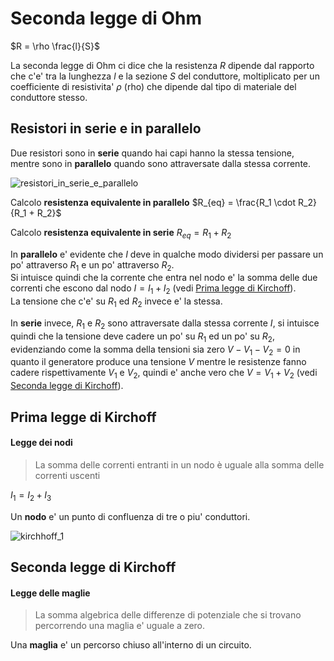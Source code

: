 # Seconda legge di Ohm  

$R = \rho \frac{l}{S}$  

La seconda legge di Ohm ci dice che la resistenza $R$ dipende dal rapporto che c'e' tra la lunghezza $l$ e la sezione $S$ del conduttore, moltiplicato per un coefficiente di resistivita' $\rho$ (rho) che dipende dal tipo di materiale del conduttore stesso.  

## Resistori in serie e in parallelo

Due resistori sono in **serie** quando hai capi hanno la stessa tensione, mentre sono in **parallelo** quando sono attraversate dalla stessa corrente.  


![resistori_in_serie_e_parallelo](https://user-images.githubusercontent.com/7195133/195977052-41a502ee-093f-4f7a-99c1-2cb5ba18965d.png)  

Calcolo **resistenza equivalente in parallelo** $R_{eq} = \frac{R_1 \cdot R_2}{R_1 + R_2}$  

Calcolo **resistenza equivalente in serie**  $R_{eq} = R_1 + R_2$


In **parallelo** e' evidente che $I$ deve in qualche modo dividersi per passare un po' attraverso $R_1$ e un po' attraverso $R_2$.  
Si intuisce quindi che la corrente che entra nel nodo e' la somma delle due correnti che escono dal nodo $I = I_1 + I_2$ (vedi [Prima legge di Kirchoff](#prima-legge-di-kirchoff)).  
La tensione che c'e' su $R_1$ ed $R_2$ invece e' la stessa.


In **serie** invece, $R_1$ e $R_2$ sono attraversate dalla stessa corrente $I$, si intuisce quindi che la tensione deve cadere un po' su $R_1$ ed un po' su $R_2$, evidenziando come la somma della tensioni sia zero $V - V_1 - V_2 = 0$ in quanto il generatore produce una tensione $V$ mentre le resistenze fanno cadere rispettivamente $V_1$ e $V_2$, quindi e' anche vero che $V = V_1 + V_2$ (vedi [Seconda legge di Kirchoff](#seconda-legge-di-kirchoff)).

## Prima legge di Kirchoff 
#### Legge dei nodi
> La somma delle correnti entranti in un nodo è uguale alla somma delle correnti uscenti   

$I_1 = I_2 + I_3$

Un **nodo** e' un punto di confluenza di tre o piu' conduttori.


![kirchhoff_1](https://user-images.githubusercontent.com/7195133/195977379-bbc3de68-a649-4520-9e59-a086dc6534dd.jpg)  

## Seconda legge di Kirchoff  
#### Legge delle maglie  
> La somma algebrica delle differenze di potenziale che si trovano percorrendo una maglia e' uguale a zero.  

Una **maglia** e' un percorso chiuso all'interno di un circuito.

